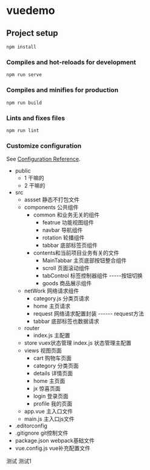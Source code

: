 # vuedemo

## Project setup
```
npm install
```

### Compiles and hot-reloads for development
```
npm run serve
```

### Compiles and minifies for production
```
npm run build
```

### Lints and fixes files
```
npm run lint
```

### Customize configuration
See [Configuration Reference](https://cli.vuejs.org/config/).





+   public 
    +   1       干嘛的
    +   2       干嘛的
+   src
    +   assset  静态不打包文件
    +   components  公共组件   
        +   common  和业务无关的组件
            +   featrue     功能视图组件   
            +   navbar      导航组件
            +   rotation    轮播组件
            +   tabbar      底部标签页组件
        +   contents和当前项目业务有关的文件
            +   MainTabbar  主页底部按钮整合组件
            +   scroll      页面滚动组件
            +   tabControl  标签控制器组件 -----按钮切换
            +   goods       商品展示组件
    +   netWork     网络请求组件
        +   category.js     分类页请求
        +   home    主页请求
        +   request     网络请求配置封装  ------   request方法
        +   tabbar      底部标签也数据请求
    +   router 
        +   index.js    主配置
    +   store   vuex状态管理
        index.js    状态管理主配置
    +   views       视图页面
        +   cart    购物车页面
        +   category    分类页面
        +   details     详情页面
        +   home        主页面
        +   jx          惊喜页面
        +   login       登录页面
        +   profile     我的页面
    +   app.vue     主入口文件
    +   main.js     主入口js文件
+   .editorconfig
+   .gitignore      git控制文件
+   package.json    webpack基础文件
+   vue.config.js   vue补充配置文件


测试
测试1 

    

